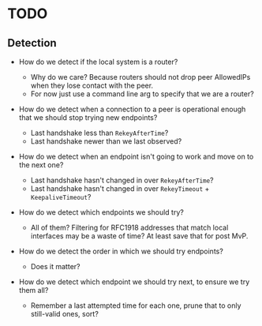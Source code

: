 # TODO

## Detection

* How do we detect if the local system is a router?

  * Why do we care? Because routers should not drop peer AllowedIPs when they
    lose contact with the peer.
  * For now just use a command line arg to specify that we are a router?

* How do we detect when a connection to a peer is operational enough that we
  should stop trying new endpoints?

  * Last handshake less than `RekeyAfterTime`?
  * Last handshake newer than we last observed?

* How do we detect when an endpoint isn't going to work and move on to the
  next one?

  * Last handshake hasn't changed in over `RekeyAfterTime`?
  * Last handshake hasn't changed in over `RekeyTimeout` +
    `KeepaliveTimeout`?

* How do we detect which endpoints we should try?

  * All of them? Filtering for RFC1918 addresses that match local
    interfaces may be a waste of time? At least save that for post MvP.

* How do we detect the order in which we should try endpoints?

  * Does it matter?

* How do we detect which endpoint we should try next, to ensure we try them
  all?

  * Remember a last attempted time for each one, prune that to only
    still-valid ones, sort?
